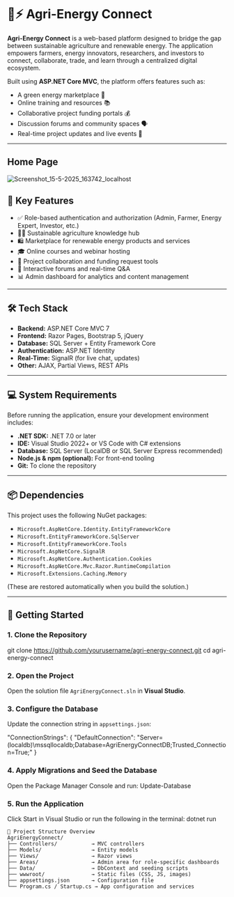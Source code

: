 # 🌱⚡ Agri-Energy Connect

**Agri-Energy Connect** is a web-based platform designed to bridge the gap between sustainable agriculture and renewable energy. The application empowers farmers, energy innovators, researchers, and investors to connect, collaborate, trade, and learn through a centralized digital ecosystem.

Built using **ASP.NET Core MVC**, the platform offers features such as:
- A green energy marketplace 🛒
- Online training and resources 📚
- Collaborative project funding portals 💰
- Discussion forums and community spaces 🗣️
- Real-time project updates and live events 🔔

---
## Home Page
![Screenshot_15-5-2025_163742_localhost](https://github.com/user-attachments/assets/0b8d3453-b4da-4981-a7f6-e3ca62dc20d0)

## 📌 Key Features

- ✅ Role-based authentication and authorization (Admin, Farmer, Energy Expert, Investor, etc.)
- 🧑‍🌾 Sustainable agriculture knowledge hub
- 🛍️ Marketplace for renewable energy products and services
- 🎓 Online courses and webinar hosting
- 🤝 Project collaboration and funding request tools
- 🧵 Interactive forums and real-time Q&A
- 📊 Admin dashboard for analytics and content management

---

## 🛠️ Tech Stack

- **Backend:** ASP.NET Core MVC 7
- **Frontend:** Razor Pages, Bootstrap 5, jQuery
- **Database:** SQL Server + Entity Framework Core
- **Authentication:** ASP.NET Identity
- **Real-Time:** SignalR (for live chat, updates)
- **Other:** AJAX, Partial Views, REST APIs

---

## 💻 System Requirements

Before running the application, ensure your development environment includes:

- **.NET SDK:** .NET 7.0 or later  
- **IDE:** Visual Studio 2022+ or VS Code with C# extensions  
- **Database:** SQL Server (LocalDB or SQL Server Express recommended)  
- **Node.js & npm (optional):** For front-end tooling  
- **Git:** To clone the repository  

---

## 📦 Dependencies

This project uses the following NuGet packages:

- `Microsoft.AspNetCore.Identity.EntityFrameworkCore`
- `Microsoft.EntityFrameworkCore.SqlServer`
- `Microsoft.EntityFrameworkCore.Tools`
- `Microsoft.AspNetCore.SignalR`
- `Microsoft.AspNetCore.Authentication.Cookies`
- `Microsoft.AspNetCore.Mvc.Razor.RuntimeCompilation`
- `Microsoft.Extensions.Caching.Memory`

(These are restored automatically when you build the solution.)

---

## 🚀 Getting Started

### 1. Clone the Repository
git clone https://github.com/yourusername/agri-energy-connect.git
cd agri-energy-connect

### 2. Open the Project
Open the solution file `AgriEnergyConnect.sln` in **Visual Studio**.

### 3. Configure the Database
Update the connection string in `appsettings.json`:

"ConnectionStrings": {
  "DefaultConnection": "Server=(localdb)\\mssqllocaldb;Database=AgriEnergyConnectDB;Trusted_Connection=True;"
}

### 4. Apply Migrations and Seed the Database
Open the Package Manager Console and run:
Update-Database

### 5. Run the Application
Click Start in Visual Studio or run the following in the terminal:
dotnet run
```
📂 Project Structure Overview
AgriEnergyConnect/
├── Controllers/           → MVC controllers
├── Models/                → Entity models
├── Views/                 → Razor views
├── Areas/                 → Admin area for role-specific dashboards
├── Data/                  → DbContext and seeding scripts
├── wwwroot/               → Static files (CSS, JS, images)
├── appsettings.json       → Configuration file
└── Program.cs / Startup.cs → App configuration and services
